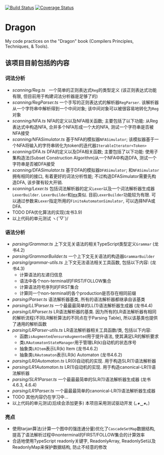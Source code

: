 [![Build Status](https://img.shields.io/travis/shinima/dragon/master.svg?style=flat-square)](https://travis-ci.org/shinima/dragon) [![Coverage Status](https://img.shields.io/coveralls/shinima/dragon/master.svg?style=flat-square)](https://coveralls.io/github/shinima/dragon?branch=master)

# Dragon

My code practices on the "Dragon" book (Compilers Principles, Techniques, & Tools).

## 该项目目前包括的内容

### 词法分析

* *scanning/Reg.ts*   一个简单的正则表达式`Reg`的类型定义 (该正则表达式功能有限, 但目前用于构建词法分析器是足够了的)
* *scanning/RegParser.ts*  一个手写的正则表达式的解析器`RegParser`. 该解析器从一个字符串中解析得到一个中间对象; 该中间对象可以被很容易地转化为`Reg`对象
* *scanning/NFA.ts*  NFA的定义以及NFA相关函数; 主要包括了以下功能: 从Reg表达式中构造NFA, 合并多个NFA形成一个大的NFA, 测试一个字符串是否被NFA接受
* *scanning/NFASimulator.ts*  基于NFA的模拟器`NFASimulator`; 该模拟器基于一个NFA将输入的字符串转化为token的迭代器`IterableIterator<Token>`
* *scanning/DFA.ts*  DFA的定义以及DFA相关函数; 主要包括了以下功能: 使用子集构造法(Subset Construction Algorithm)从一个NFA中构造DFA, 测试一个字符串是否被DFA接受
* *scanning/DFASimulator.ts*  基于DFA的模拟器`DFASimulator`; 和`NFASimulator`拥有相同的接口, 有着更好的词法分析性能; 不过构造DFASimulator需要先构造DFA, 该步骤有较大开销.
* *scanning/Lexer.ts*  包括词法解析器的定义`Lexer`以及一个词法解析器生成器`LexerBuilder`. `LexerBuilder`和[lex](http://dinosaur.compilertools.net/)类似. 目前`LexerBuilder`功能较为有限.  可以通过参数来`Lexer`指定所用的`FiniteAutomatonSimulator`, 可以选择NFA或DFA.
* TODO DFA优化算法的实现(龙书3.9)
* 以上代码的单元测试 ヽ(´▽`)/

### 语法分析

* *parsing/Grammar.ts*  上下文无关语法的相关TypeScript类型定义`Grammar`  (龙书4.2)
* *parsing/GrammarBuilder.ts* 一个上下文无关语法的构造器`GrammarBuilder`
* *parsing/grammar-utils.ts* 上下文无法语法相关工具函数, 包括以下内容:  (龙书4.3)
  + 计算语法的左递归信息
  + 语法中各个non-terminal的FIRST/FOLLOW集合
  + 计算语法符号序列的FIRST集合
  + 计算同一个non-terminal的各个production是否存在相同前缀
* *parsing/Parser.ts* 语法解析器基类, 所有的语法解析器都继承自该基类
* *parsing/LL1Parser.ts* 一个最最最简单的LL(1)语法解析器生成器  (龙书4.4)
* *parsing/LRParser.ts* LR语法解析器的基类. 因为所有的LR语法解析器有相同的解析流程(不同LR解析算法的不同点在于Parsing Table), 所以该基类也提供了通用的解析函数
* *parsing/LRParser-utils.ts* LR语法解析器相关工具函数/类, 包括以下内容:
  + 函数`isAugmented`/`ensureAugmented`用于提升语法, 使其满足LR的解析要求
  + 类`LRAutomatonStateManager`用于管理LR(k)自动机的状态序号
  + 抽象类`LRItem`表示LR(k) Item  (龙书4.6.2)
  + 抽象类`LRAutomaton`表示LR(k) Automaton  (龙书4.6.2)
* *parsing/LR0Automaton.ts* LR(0)自动机的实现. 用于构造SLR(1)语法解析器
* *parsing/LR1Automaton.ts* LR(1)自动机的实现. 用于构造canonical-LR(1)语法解析器
* *parsing/SLR1Parser.ts* 一个最最最简单的SLR(1)语法解析器生成器  (龙书4.6.3, 4.6.4)
* *parsing/LR1Parser.ts* 一个最最最简单的canonical-LR(1)语法解析器生成器
* TODO 其他内容仍在学习中...
* 以上代码的单元测试(后续会添加更多) 本项目采用测试驱动开发 (｡◕‿◕｡)

### 亮点

* 使用tarjan算法(计算一个图中的强连通分量)优化了`CascadeSetMap`数据结构, 提高了语法解析过程中nonterminal的FIRST/FOLLOW集合的计算效率
* 合适地使用TypeScript readonly关键字, ReadonlyArray, ReadonlySet以及ReadonlyMap来保护数据结构, 防止不经意的修改
